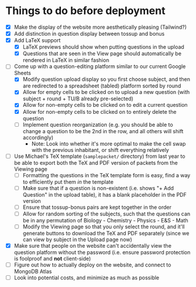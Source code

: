 # Things to do before deployment
- [x] Make the display of the website more aesthetically pleasing (Tailwind?)
- [x] Add distinction in question display between tossup and bonus
- [x] Add LaTeX support
  - [x] LaTeX previews should show when putting questions in the upload
  - [x] Questions that are seen in the View page should automatically be rendered in LaTeX in similar fashion
- [ ] Come up with a question-editing platform similar to our current Google Sheets
  - [x] Modify question upload display so you first choose subject, and then are redirected to a spreadsheet (tabled) platform sorted by round
  - [x] Allow for empty cells to be clicked on to upload a new question (with subject + round + TU/B already pre-selected)
  - [x] Allow for non-empty cells to be clicked on to edit a current question
  - [x] Allow for non-empty cells to be clicked on to entirely delete the question
  - [ ] Implement question reorganization (e.g. you should be able to change a question to be the 2nd in the row, and all others will shift accordingly)
    - Note: Look into whether it's more optimal to make the cell swap with the previous inhabitant, or shift everything relatively
- [ ] Use Michael's TeX template (`samplepacket/` directory) from last year to be able to export both the TeX and PDF version of packets from the Viewing page
  - [ ] Formatting the questions in the TeX template form is easy, find a way to efficiently put them *in* the template
  - [ ] Make sure that if a question is non-existent (i.e. shows "+ Add Question" in the upload table), it has a blank placeholder in the PDF version
  - [ ] Ensure that tossup-bonus pairs are kept together in the order
  - [ ] Allow for random sorting of the subjects, such that the questions can be in any permutation of Biology - Chemistry - Physics - E&S - Math
  - [ ] Modify the Viewing page so that you only select the round, and it'll generate buttons to download the TeX and PDF separately (since we can view by subject in the Upload page now)
- [x] Make sure that people on the website can't accidentally view the question platform without the password (i.e. ensure password protection is foolproof and **not** client-side)
- [ ] Figure out how to actually deploy on the website, and connect to MongoDB Atlas
- [ ] Look into potential costs, and minimize as much as possible